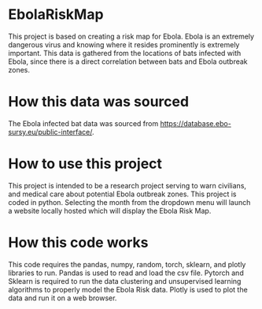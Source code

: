 # EbolaRiskMap
This project is based on creating a risk map for Ebola. Ebola is an extremely dangerous virus and knowing where it resides prominently is extremely important. This data is gathered from the locations of bats infected with Ebola, since there is a direct correlation between bats and Ebola outbreak zones. 

# How this data was sourced
The Ebola infected bat data was sourced from https://database.ebo-sursy.eu/public-interface/. 

# How to use this project
This project is intended to be a research project serving to warn civilians, and medical care about potential Ebola outbreak zones. This project is coded in python. Selecting the month from the dropdown menu will launch a website locally hosted which will display the Ebola Risk Map. 

# How this code works
This code requires the pandas, numpy, random, torch, sklearn, and plotly libraries to run. Pandas is used to read and load the csv file. Pytorch and Sklearn is required to run the data clustering and unsupervised learning algorithms to properly model the Ebola Risk data. Plotly is used to plot the data and run it on a web browser. 
